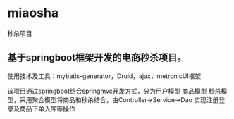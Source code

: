 # miaosha
秒杀项目
## 基于springboot框架开发的电商秒杀项目。
使用技术及工具：mybatis-generator，Druid，ajax，metronicUI框架


该项目通过springboot结合springmvc开发方式，分为用户模型 商品模型  秒杀模型，采用聚合模型将商品和秒杀结合，由Controller->Service->Dao
实现注册登录及商品下单入库等操作
